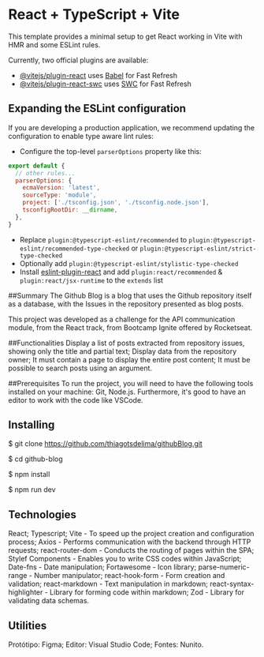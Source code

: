 # React + TypeScript + Vite

This template provides a minimal setup to get React working in Vite with HMR and some ESLint rules.

Currently, two official plugins are available:

- [@vitejs/plugin-react](https://github.com/vitejs/vite-plugin-react/blob/main/packages/plugin-react/README.md) uses [Babel](https://babeljs.io/) for Fast Refresh
- [@vitejs/plugin-react-swc](https://github.com/vitejs/vite-plugin-react-swc) uses [SWC](https://swc.rs/) for Fast Refresh

## Expanding the ESLint configuration

If you are developing a production application, we recommend updating the configuration to enable type aware lint rules:

- Configure the top-level `parserOptions` property like this:

```js
export default {
  // other rules...
  parserOptions: {
    ecmaVersion: 'latest',
    sourceType: 'module',
    project: ['./tsconfig.json', './tsconfig.node.json'],
    tsconfigRootDir: __dirname,
  },
}
```

- Replace `plugin:@typescript-eslint/recommended` to `plugin:@typescript-eslint/recommended-type-checked` or `plugin:@typescript-eslint/strict-type-checked`
- Optionally add `plugin:@typescript-eslint/stylistic-type-checked`
- Install [eslint-plugin-react](https://github.com/jsx-eslint/eslint-plugin-react) and add `plugin:react/recommended` & `plugin:react/jsx-runtime` to the `extends` list

##Summary
The Github Blog is a blog that uses the Github repository itself as a database, with the Issues in the repository presented as blog posts.

This project was developed as a challenge for the API communication module, from the React track, from Bootcamp Ignite offered by Rocketseat.

##Functionalities
Display a list of posts extracted from repository issues, showing only the title and partial text;
  Display data from the repository owner;
  It must contain a page to display the entire post content;
  It must be possible to search posts using an argument.

##Prerequisites
  To run the project, you will need to have the following tools installed on your machine: Git, Node.js. Furthermore, it's good to have an editor to work with the code like VSCode.

## Installing

$ git clone https://github.com/thiagotsdelima/githubBlog.git

$ cd github-blog

$ npm install

$ npm run dev

## Technologies
React;
Typescript;
Vite - To speed up the project creation and configuration process;
Axios - Performs communication with the backend through HTTP requests;
react-router-dom - Conducts the routing of pages within the SPA;
Stylef Components - Enables you to write CSS codes within JavaScript;
Date-fns - Date manipulation;
Fortawesome - Icon library;
parse-numeric-range - Number manipulator;
react-hook-form - Form creation and validation;
react-markdown - Text manipulation in markdown;
react-syntax-highlighter - Library for forming code within markdown;
Zod - Library for validating data schemas.

## Utilities
Protótipo: Figma;
Editor: Visual Studio Code;
Fontes: Nunito.